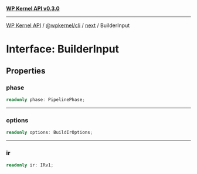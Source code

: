 [**WP Kernel API v0.3.0**](../../../../../README.md)

---

[WP Kernel API](../../../../../README.md) / [@wpkernel/cli](../../../README.md) / [next](../README.md) / BuilderInput

# Interface: BuilderInput

## Properties

### phase

```ts
readonly phase: PipelinePhase;
```

---

### options

```ts
readonly options: BuildIrOptions;
```

---

### ir

```ts
readonly ir: IRv1;
```
